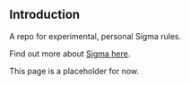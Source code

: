 ## Introduction

A repo for experimental, personal Sigma rules.

Find out more about [Sigma here](https://github.com/Neo23x0/sigma).

This page is a placeholder for now.
